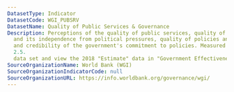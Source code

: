 ```yaml
---
DatasetType: Indicator
DatasetCode: WGI_PUBSRV
DatasetName: Quality of Public Services & Governance
Description: Perceptions of the quality of public services, quality of the civil service
  and its independence from political pressures, quality of policies and implementation,
  and credibility of the government's commitment to policies. Measured from -2.5 to
  2.5.
  data set and view the 2018 "Estimate" data in "Government Effectiveness".
SourceOrganizationName: World Bank (WGI)
SourceOrganizationIndicatorCode: null
SourceOrganizationURL: https://info.worldbank.org/governance/wgi/
---
```


